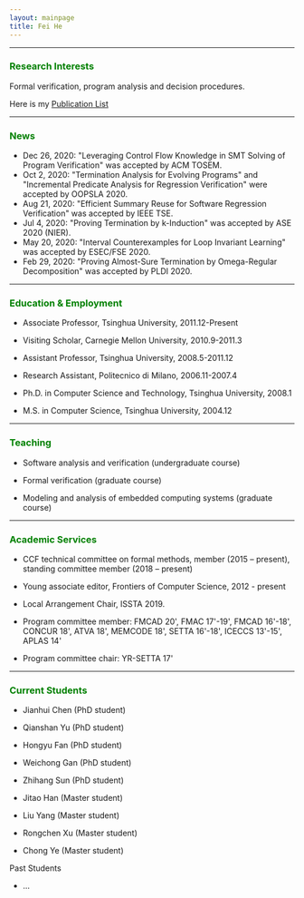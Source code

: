 ```yaml
---
layout: mainpage
title: Fei He
---
```


---

### <font color=green>Research Interests</font>

Formal verification, program analysis and decision procedures.

Here is my [Publication List](./publications.html)

---


### <font color=green>News</font>

- Dec 26, 2020: "Leveraging Control Flow Knowledge in SMT Solving of Program Verification" was accepted by ACM TOSEM. 
- Oct 2, 2020: "Termination Analysis for Evolving Programs" and "Incremental Predicate Analysis for Regression Verification" were accepted by OOPSLA 2020.
- Aug 21, 2020: "Efficient Summary Reuse for Software Regression Verification" was accepted by IEEE TSE.
- Jul 4, 2020: "Proving Termination by k-Induction" was accepted by ASE 2020 (NIER).
- May 20, 2020: "Interval Counterexamples for Loop Invariant Learning" was accepted by ESEC/FSE 2020.
- Feb 29, 2020: "Proving Almost-Sure Termination by Omega-Regular Decomposition" was accepted by PLDI 2020.

---

### <font color=green>Education & Employment</font>

- Associate Professor, Tsinghua University, 2011.12-Present

- Visiting Scholar, Carnegie Mellon University, 2010.9-2011.3

- Assistant Professor, Tsinghua University, 2008.5-2011.12

- Research Assistant, Politecnico di Milano, 2006.11-2007.4

- Ph.D. in Computer Science and Technology, Tsinghua University, 2008.1

- M.S. in Computer Science, Tsinghua University, 2004.12

---

### <font color=green>Teaching</font>

- Software analysis and verification (undergraduate course)
  
- Formal verification (graduate course)

- Modeling and analysis of embedded computing systems (graduate course)

---

### <font color=green>Academic Services</font>

- CCF technical committee on formal methods, member (2015 – present), standing committee member (2018 – present)
  
- Young associate editor, Frontiers of Computer Science, 2012 - present

- Local Arrangement Chair, ISSTA 2019.

- Program committee member: FMCAD 20', FMAC 17'-19', FMCAD 16'-18', CONCUR 18', ATVA 18', MEMCODE 18', SETTA 16'-18', ICECCS 13'-15', APLAS 14'

- Program committee chair: YR-SETTA 17'

---

### <font color=green>Current Students</font>

- Jianhui Chen (PhD student)

- Qianshan Yu (PhD student)

- Hongyu Fan (PhD student)

- Weichong Gan (PhD student)

- Zhihang Sun (PhD student)

- Jitao Han (Master student)

- Liu Yang (Master student)

- Rongchen Xu (Master student)

- Chong Ye (Master student)

Past Students

- ...
